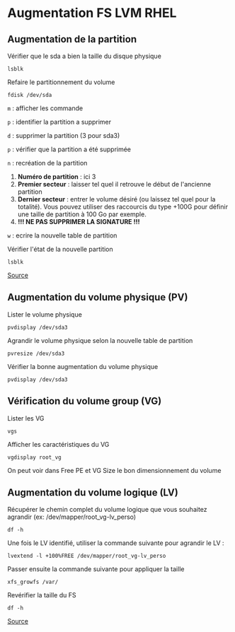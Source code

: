 # Augmentation FS LVM RHEL
## Augmentation de la partition

Vérifier que le sda a bien la taille du disque physique

`lsblk`

Refaire le partitionnement du volume

`fdisk /dev/sda`

`m` : afficher les commande

`p` : identifier la partition a supprimer

`d` : supprimer la partition (3 pour sda3)

`p` : vérifier que la partition a été supprimée

`n` : recréation de la partition
1. **Numéro de partition** : ici 3
2. **Premier secteur** : laisser tel quel il retrouve le début de l'ancienne partition
3. **Dernier secteur** : entrer le volume désiré (ou laissez tel quel pour la totalité). Vous pouvez utiliser des raccourcis du type +100G pour définir une taille de partition à 100 Go par exemple.
4. **!!! NE PAS SUPPRIMER LA SIGNATURE !!!**

`w` : ecrire la nouvelle table de partition

Vérifier l'état de la nouvelle partition

`lsblk`

[Source](https://lecrabeinfo.net/redimensionner-agrandir-reduire-une-partition-sur-linux.html#avec-fdisk)

## Augmentation du volume physique (PV)

Lister le volume physique

`pvdisplay /dev/sda3`

Agrandir le volume physique selon la nouvelle table de partition

`pvresize /dev/sda3`

Vérifier la bonne augmentation du volume physique

`pvdisplay /dev/sda3`

## Vérification du volume group (VG)

Lister les VG

`vgs`

Afficher les caractéristiques du VG 

`vgdisplay root_vg`

On peut voir dans Free PE et VG Size le bon dimensionnement du volume

## Augmentation du volume logique (LV)

Récupérer le chemin complet du volume logique que vous souhaitez agrandir (ex: /dev/mapper/root_vg-lv_perso)

`df -h`

Une fois le LV identifié, utiliser la commande suivante pour agrandir le LV :

`lvextend -l +100%FREE /dev/mapper/root_vg-lv_perso`

Passer ensuite la commande suivante pour appliquer la taille

`xfs_growfs /var/`

Revérifier la taille du FS 

`df -h`

[Source](https://access.redhat.com/documentation/fr-fr/red_hat_enterprise_linux/6/html/logical_volume_manager_administration/lv_extend)
